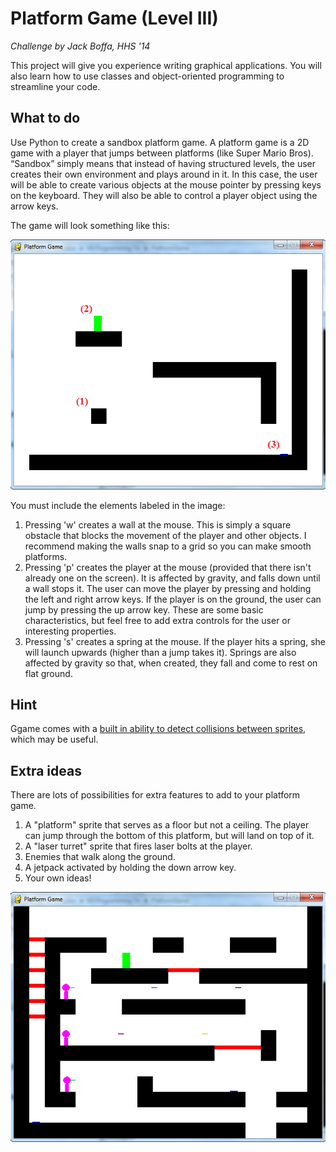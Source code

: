 # Platform Game (Level III)

*Challenge by Jack Boffa, HHS '14*

This project will give you experience writing graphical applications. You will also learn how to use classes and object-oriented programming to streamline your code.

## What to do

Use Python to create a sandbox platform game. A platform game is a 2D game with a player that jumps between 
platforms (like Super Mario Bros). “Sandbox” simply means that instead of having structured levels, the user 
creates their own environment and plays around in it. In this case, the user will be able to create various 
objects at the mouse pointer by pressing keys on the keyboard. They will also be able to control a player 
object using the arrow keys.

The game will look something like this:

![BASIC Platformer sample screen](./misc/p05img1.png)

You must include the elements labeled in the image:

1. Pressing 'w' creates a wall at the mouse. This is simply a square obstacle that blocks the movement 
   of the player and other objects. I recommend making the walls snap to a grid so you can make smooth platforms.
2. Pressing 'p' creates the player at the mouse (provided that there isn't already one on the screen). It is affected 
   by gravity, and falls down until a wall stops it. The user can move the player by pressing and holding the 
   left and right arrow keys. If the player is on the ground, the user can jump by pressing the up arrow key. These are some       basic characteristics, but feel free to add extra controls for the user or interesting properties.
3. Pressing 's' creates a spring at the mouse. If the player hits a spring, she will launch upwards (higher 
   than a jump takes it). Springs are also affected by gravity so that, when created, they fall and come to rest 
   on flat ground.

## Hint

Ggame comes with a [built in ability to detect collisions between sprites](http://brythonserver.github.io/ggame/#ggame.Sprite.collidingWithSprites), which may be useful.

## Extra ideas

There are lots of possibilities for extra features to add to your platform game.

1. A "platform" sprite that serves as a floor but not a ceiling. The player can jump through the 
   bottom of this platform, but will land on top of it.
2. A "laser turret" sprite that fires laser bolts at the player.
3. Enemies that walk along the ground.
4. A jetpack activated by holding the down arrow key.
5. Your own ideas!

![EXTENDED Platformer sample screen](./misc/p05img2.png)
